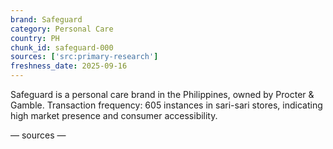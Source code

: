 ```yaml
---
brand: Safeguard
category: Personal Care
country: PH
chunk_id: safeguard-000
sources: ['src:primary-research']
freshness_date: 2025-09-16
---
```


Safeguard is a personal care brand in the Philippines, owned by Procter & Gamble. Transaction frequency: 605 instances in sari-sari stores, indicating high market presence and consumer accessibility.

— sources —
